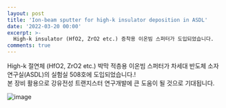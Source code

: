 ```yaml
---
layout: post
title: 'Ion-beam sputter for high-k insulator deposition in ASDL'
date: '2022-03-20 00:00'
excerpt: >-
  High-k insulator (HfO2, ZrO2 etc.) 증착용 이온빔 스퍼터가 도입되었습니다.
comments: true
---
```

High-k 절연체 (HfO2, ZrO2 etc.) 박막 적층용 이온빔 스퍼터가 차세대 반도체 소자 연구실(ASDL)의 실험실 508호에 도입되었습니다.!    
본 장비 활용으로 강유전성 트랜지스터 연구개발에 큰 도움이 될 것으로 기대됩니다. 

![image](https://user-images.githubusercontent.com/32427749/159158197-ab702450-6113-42a0-ba49-c611510b9fc3.png)
